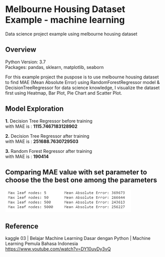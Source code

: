 # Melbourne Housing Dataset Example - machine learning
Data science project example using melbourne housing dataset

## Overview
Python Version: 3.7 </br>
Packages: pandas, sklearn, matplotlib, seaborn

For this example project the puspose is to use melbourne housing dataset to find MAE (Mean Absolute Error) using RandomForestRegressor model & DecisionTreeRegressor for data science knowledge, I visualize the dataset first using Heatmap, Bar Plot, Pie Chart and Scatter Plot.

## Model Exploration
**1.** Decision Tree Regressor before training </br>
with MAE is : **1115.7467183128902** </br>

**2.** Decision Tree Regressor after training </br>
with MAE is : **251688.7630729503** </br>

**3.** Random Forest Regressor after training </br>
with MAE is : **190414** </br>

## Comparing MAE value with set parameter to choose the the best one among the parameters
![](https://github.com/kartawijayadwiky/Melbourne-Housing/blob/master/img/compare_mae.PNG)

## Reference
kaggle 03 | Belajar Machine Learning Dasar dengan Python | Machine Learning Pemula Bahasa Indonesia </br>
https://www.youtube.com/watch?v=DY10uyDy3vQ
